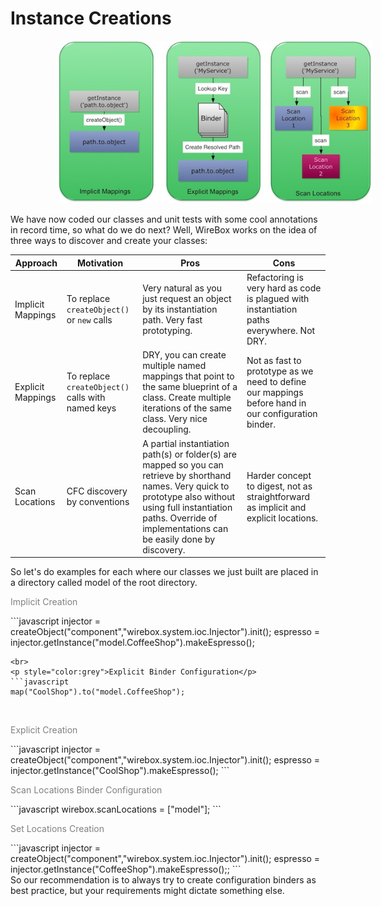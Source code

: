 # Instance Creations

<img src="../images/instance_mappings.jpg" style="margin-left:75px">

We have now coded our classes and unit tests with some cool annotations in record time, so what do we do next? Well, WireBox works on the idea of three ways to discover and create your classes:

| Approach |	Motivation | Pros | Cons |
| -- | -- | -- | -- | 	
| Implicit Mappings | To replace `createObject()` or `new` calls | Very natural as you just request an object by its instantiation path. Very fast prototyping.  | Refactoring is very hard as code is plagued with instantiation paths everywhere. Not DRY. |
| Explicit Mappings | To replace `createObject()` calls with named keys  | DRY, you can create multiple named mappings that point to the same blueprint of a class. Create multiple iterations of the same class. Very nice decoupling. | Not as fast to prototype as we need to define our mappings before hand in our configuration binder. |
| Scan Locations | CFC discovery by conventions | A partial instantiation path(s) or folder(s) are mapped so you can retrieve by shorthand names. Very quick to prototype also without using full instantiation paths. Override of implementations can be easily done by discovery.  | Harder concept to digest, not as straightforward as implicit and explicit locations. |


So let's do examples for each where our classes we just built are placed in a directory called model of the root directory.

<p style="color:grey">Implicit Creation</p>
```javascript
injector = createObject("component","wirebox.system.ioc.Injector").init();
espresso = injector.getInstance("model.CoffeeShop").makeEspresso();

```
<br>
<p style="color:grey">Explicit Binder Configuration</p>
```javascript
map("CoolShop").to("model.CoffeeShop");
```
<br>
<p style="color:grey">Explicit Creation</p>
```javascript
injector = createObject("component","wirebox.system.ioc.Injector").init();
espresso = injector.getInstance("CoolShop").makeEspresso();
```
<br>
<p style="color:grey">Scan Locations Binder Configuration</p>
```javascript
wirebox.scanLocations = ["model"];
```
<br>
<p style="color:grey">Set Locations Creation</p>
```javascript
injector = createObject("component","wirebox.system.ioc.Injector").init();
espresso = injector.getInstance("CoffeeShop").makeEspresso();;
```

<br>
So our recommendation is to always try to create configuration binders as best practice, but your requirements might dictate something else.
